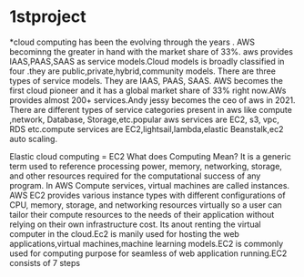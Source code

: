 # 1stproject
*cloud computing has been the evolving through the years . AWS becominng the greater in hand with the market share of 33%. aws provides IAAS,PAAS,SAAS as service models.Cloud models is broadly classified in four .they are public,private,hybrid,community models. There are three types of service models. They are IAAS, PAAS, SAAS. AWS becomes the first cloud pioneer and it has a global market share of 33% right now.AWs provides almost 200+ services.Andy jessy becomes the ceo of aws in 2021.
There are different types of service categories present in aws like compute ,network, Database, Storage,etc.popular aws services are EC2, s3, vpc, RDS etc.compute services are EC2,lightsail,lambda,elastic Beanstalk,ec2 auto scaling.

Elastic cloud computing = EC2
What does Computing Mean?
 It is a generic term used to reference processing power, memory, networking, storage, and other resources required for the computational success of any program. In AWS Compute services, virtual machines are called instances. AWS EC2 provides various instance types with different configurations of CPU, memory, storage, and networking resources virtually so a user can tailor their compute resources to the needs of their application without relying on their own infrastructure cost. Its anout renting the virtual computer in the cloud.Ec2 is manily used for hosting the web applications,virtual machines,machine learning models.EC2 is commonly used for computing purpose for seamless of web application running.EC2 consists of 7 steps

